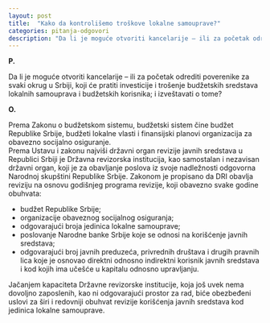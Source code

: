 ```yaml
---
layout: post
title:  "Kako da kontrolišemo troškove lokalne samouprave?"
categories: pitanja-odgovori
description: "Da li je moguće otvoriti kancelarije – ili za početak odrediti poverenike za svaki okrug u Srbiji, koji će pratiti investicije i trošenje budžetskih sredstava lokalnih samouprava i budžetskih korisnika; i izveštavati o tome?"
---
```


**P.**

<div class="justify">Da li je moguće otvoriti kancelarije – ili za početak odrediti poverenike za svaki okrug u Srbiji, koji će pratiti investicije i trošenje budžetskih sredstava lokalnih samouprava i budžetskih korisnika; i izveštavati o tome?</div>


**O.**

<div class="justify">
Prema Zakonu o budžetskom sistemu, budžetski sistem čine budžet Republike Srbije, budžeti lokalne vlasti i finansijski planovi organizacija za obavezno socijalno osiguranje.<br/>
Prema Ustavu i zakonu najviši državni organ revizije javnih sredstava u Republici
Srbiji je Državna revizorska institucija, kao samostalan i nezavisan državni organ, koji je
za obavljanje poslova iz svoje nadležnosti odgovorna Narodnoj skupštini Republike Srbije.
Zakonom je propisano da DRI obavlja reviziju na osnovu godišnjeg programa revizije, koji
obavezno svake godine obuhvata:
<ul>
<li>budžet Republike Srbije;</li>
<li>organizacije obaveznog socijalnog osiguranja;</li>
<li>odgovarajući broja jedinica lokalne samouprave;</li>
<li>poslovanje Narodne banke Srbije koje se odnosi na korišćenje javnih sredstava;</li>
<li>odgovarajući broj javnih preduzeća, privrednih društava i drugih pravnih lica koje je
osnovao direktni odnosno indirektni korisnik javnih sredstava i kod kojih ima učešće u
kapitalu odnosno upravljanju.</li>
</ul>
Jačanjem kapaciteta Državne revizorske institucije, koja još uvek nema dovoljno
zaposlenih, kao ni odgovarajući prostor za rad, biće obezbeđeni uslovi za širi i redovniji
obuhvat revizije korišćenja javnih sredstava kod jedinica lokalne samouprave.</div>